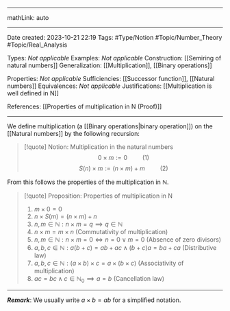 
---

mathLink: auto

---
Date created: 2023-10-21 22:19
Tags: #Type/Notion #Topic/Number_Theory #Topic/Real_Analysis 

Types: _Not applicable_
Examples: _Not applicable_
Construction: [[Semiring of natural numbers]]
Generalization: [[Multiplication]], [[Binary operations]]

Properties: _Not applicable_
Sufficiencies: [[Successor function]], [[Natural numbers]]
Equivalences: _Not applicable_
Justifications: [[Multiplication is well defined in N]]

References: [[Properties of multiplication in N (Proof)]]

---  

We define multiplication (a [[Binary operations|binary operation]]) on the [[Natural numbers]] by the following recursion:

> [!quote] Notion: Multiplication in the natural numbers
>$$0 \times m:=0 \hspace{1cm} (1)$$ $$S(n) \times m:=(n\times m)+m \hspace{1cm} (2)$$

From this follows the properties of the multiplication in $\mathbb N$.

> [!quote] Proposition: Properties of multiplication in N
> 1. $m\times0=0$
> 2. $n \times S(m) = (n\times m)+n$
> 3. $n,m\in \mathbb{N}:n\times m=q \implies q \in \mathbb{N}$
> 4. $n\times m =m \times n$ (Commutativity of multiplication)
> 5. $n,m \in \mathbb{N}: n\times m = 0 \iff  n =0 \lor m=0$ (Absence of zero divisors)
> 6. $a,b,c \in \mathbb{N} :a(b + c) = ab + ac \land (b + c)a = ba + ca$ (Distributive law)
> 7. $a,b,c \in \mathbb{N} :(a \times b) \times c = a \times (b \times c)$ (Associativity of multiplication)
> 8. $ac=bc \land c \in \mathbb{N}_0 \implies a=b$ (Cancellation law)

---

**_Remark_**: We usually write $a\times b=ab$ for a simplified notation.
